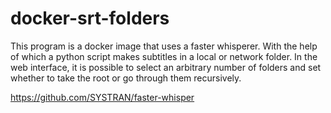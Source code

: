 # docker-srt-folders 

This program is a docker image that uses a faster whisperer. 
With the help of which a python script makes subtitles in a local or network folder. In the web interface, it is possible to select an arbitrary number of folders and set whether to take the root or go through them recursively.

https://github.com/SYSTRAN/faster-whisper
